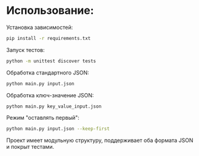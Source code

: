 # Использование:
Установка зависимостей:

```bash
pip install -r requirements.txt
```
Запуск тестов:

```bash
python -m unittest discover tests
```
Обработка стандартного JSON:

```bash
python main.py input.json
```
Обработка ключ-значение JSON:

```bash
python main.py key_value_input.json
``` 
Режим "оставлять первый":

```bash
python main.py input.json --keep-first
``` 
Проект имеет модульную структуру, поддерживает оба формата JSON и покрыт тестами.